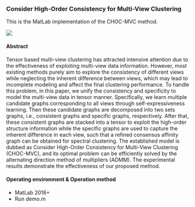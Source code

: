 ### Consider High-Order Consistency for Multi-View Clustering
This is the MatLab implementation of the CHOC-MVC method.

![](https://i.328888.xyz/2023/04/26/ivLYK3.jpeg)

#### Abstract
Tensor based multi-view clustering has attracted intensive attention due to the effectiveness of exploiting multi-view data information. However, most existing methods purely aim to explore the consistency of different views while neglecting the inherent difference between views, which may lead to incomplete modeling and affect the final clustering performance. To handle this problem, in this paper, we unify the consistency and specificity to model the multi-view data in tensor manner. Specifically, we learn multiple candidate graphs corresponding to all views through self-expressiveness learning. Then these candidate graphs are decomposed into two sets graphs, i.e., consistent graphs and specific graphs, respectively. After that, these consistent graphs are stacked into a tensor to exploit the high-order structure information while the specific graphs are used to capture the inherent difference in each view, such that a refined consensus affinity graph can be obtained for spectral clustering. The established model is dubbed as Consider High-Order Consistency for Multi-View Clustering (CHOC-MVC), and its optimal problem can be efficiently solved by the alternating direction method of multipliers (ADMM). The experimental results demonstrate the effectiveness of our proposed method.

#### Operating environment & Operation method
* MatLab 2018+
* Run demo.m

